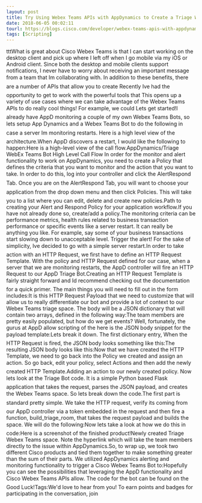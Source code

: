 ```yaml
---
layout: post
title: Try Using Webex Teams APIs with AppDynamics to Create a Triage Webex Teams Space
date: 2018-06-05 00:02:11
tourl: https://blogs.cisco.com/developer/webex-teams-apis-with-appdynamics-triage-space
tags: [Scripting]
---
```

tttWhat is great about Cisco Webex Teams is that I can start working on the desktop client and pick up where I left off when I go mobile via my iOS or Android client. Since both the desktop and mobile clients support notifications, I never have to worry about receiving an important message from a team that Im collaborating with. In addition to these benefits, there are a number of APIs that allow you to create Recently Ive had the opportunity to get to work with the powerful tools that This opens up a variety of use cases where we can take advantage of the Webex Teams APIs to do really cool things! For example, we could Lets get started!I already have AppD monitoring a couple of my own Webex Teams Bots, so lets setup App Dynamics and a Webex Teams Bot to do the following in case a server Im monitoring restarts. Here is a high level view of the architecture.When AppD discovers a restart, I would like the following to happen:Here is a high-level view of the call flow.AppDynamics/Triage WebEx Teams Bot High Level Call Flow In order for the monitor and alert functionality to work on AppDynamics, you need to create a Policy that defines the criteria that you want to monitor and the action that you want to take. In order to do this, log into your controller and click the AlertRespond Tab. Once you are on the AlertRespond Tab, you will want to choose your application from the drop down menu and then click Policies. This will take you to a list where you can edit, delete and create new policies.Path to creating your Alert and Respond Policy for your application workflow.If you have not already done so, create/add a policy.The monitoring criteria can be performance metrics, health rules related to business transaction performance or specific events like a server restart. It can really be anything you like. For example, say some of your business transactions start slowing down to unacceptable level. Trigger the alert! For the sake of simplicity, Ive decided to go with a simple server restart.In order to take action with an HTTP Request, we first have to define an HTTP Request Template. With the policy and HTTP Request defined for our case, when a server that we are monitoring restarts, the AppD controller will fire an HTTP Request to our AppD Triage Bot.Creating an HTTP Request Template is fairly straight forward and Id recommend checking out the documentation for a quick primer. The main things you will need to fill out in the form includes:It is this HTTP Request Payload that we need to customize that will allow us to really differentiate our bot and provide a lot of context to our Webex Teams triage space. The body will be a JSON dictionary that will contain two arrays, defined in the following way:The team members are pretty easily populated, but how do we get events? Well, fortunately, the gurus at AppD allow scripting of the here is the JSON body snippet for the payload template:Lets break it down. The first dictionary entry, When the HTTP Request is fired, the JSON body looks something like this:The resulting JSON body looks like this:Now that we have created the HTTP Template, we need to go back into the Policy we created and assign an action. So go back, edit your policy, select Actions and then add the newly created HTTP Template.Adding an action to our newly created policy. Now lets look at the Triage Bot code. It is a simple Python based Flask application that takes the request, parses the JSON payload, and creates the Webex Teams space. So lets break down the code.The first part is standard pretty simple. We take the HTTP request, verify its coming from our AppD controller via a token embedded in the request and then fire a function, build_triage_room, that takes the request payload and builds the space. We will do the following:Now lets take a look at how we do this in code:Here is a screenshot of the finished product!Newly created Triage Webex Teams space. Note the hyperlink which will take the team members directly to the issue within AppDynamics.So, to wrap up, we took two different Cisco products and tied them together to make something greater than the sum of their parts. We utilized AppDynamics alerting and monitoring functionality to trigger a Cisco Webex Teams Bot to:Hopefully you can see the possibilities that leveraging the AppD functionality and Cisco Webex Teams APIs allow. The code for the bot can be found on the Good Luck!Tags:We'd love to hear from you! To earn points and badges for participating in the conversation, join 